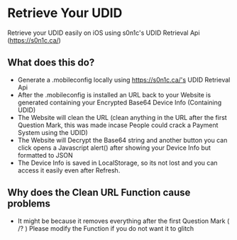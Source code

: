 # Retrieve Your UDID
Retrieve your UDID easily on iOS using s0n1c's UDID Retrieval Api (https://s0n1c.ca/)

## What does this do?
- Generate a .mobileconfig locally using https://s0n1c.ca/'s UDID Retrieval Api
- After the .mobileconfig is installed an URL back to your Website is generated containing your Encrypted Base64 Device Info (Containing UDID)
- The Website will clean the URL (clean anything in the URL after the first Question Mark, this was made incase People could crack a Payment System using the UDID) 
- The Website will Decrypt the Base64 string and another button you can click opens a Javascript alert() after showing your Device Info but formatted to JSON
- The Device Info is saved in LocalStorage, so its not lost and you can access it easily even after Refresh.

## Why does the Clean URL Function cause problems
- It might be because it removes everything after the first Question Mark ( /? ) Please modify the Function if you do not want it to glitch

